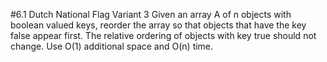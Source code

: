 #6.1 Dutch National Flag Variant 3
Given an array A of n objects with boolean valued keys, reorder the array so that objects that have the key false
appear first.  The relative ordering of objects with key true should not change.  Use O(1) additional space and O(n)
time.